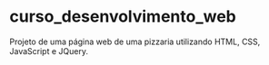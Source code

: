 # curso_desenvolvimento_web
Projeto de uma página web de uma pizzaria utilizando HTML, CSS, JavaScript e JQuery.
